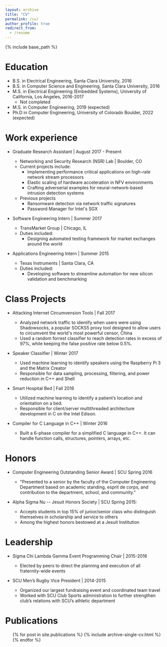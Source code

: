 ```yaml
---
layout: archive
title: "CV"
permalink: /cv/
author_profile: true
redirect_from:
  - /resume
---
```


{% include base_path %}

Education
======
* B.S. in Electrical Engineering, Santa Clara University, 2016
* B.S. in Computer Science and Engineering, Santa Clara University, 2016
* M.S. in Electrical Engineering (Embedded Systems), University of California, Los Angeles, 2016-2017
  * Not completed
* M.S. in Computer Engineering, 2019 (expected)
* Ph.D in Computer Engineering, University of Colorado Boulder, 2022 (expected)

Work experience
======
* Graduate Research Assistant \| August 2017 - Present
  * Networking and Security Research (NSR) Lab \| Boulder, CO
  * Current projects include:
    * Implementing performance critical applications on high-rate network stream processors
    * Elastic scaling of hardware acceleration in NFV environments
    * Crafting adverserial examples for neural-network-based intrusion detection systems
  * Previous projects
    * Ransomware detection via network traffic signatures
    * Password Manager for Intel's SGX

* Software Engineering Intern \| Summer 2017
  * TransMarket Group \| Chicago, IL
  * Duties included:
    * Designing automated testing framework for market exchanges around the world

* Applications Engineering Intern \| Summer 2015
  * Texas Instruments \| Santa Clara, CA
  * Duties included:
    * Developing software to streamline automation for new silicon validation and benchmarking

Class Projects
======
* Attacking Internet Circumvension Tools | Fall 2017
  * Analyzed network traffic to identify when users were using Shadowsocks, a popular SOCKS5 proxy tool designed to allow users to circumvent the world's most powerful censor, China
  * Used a random forrest classifier to reach detection rates in excess of 97%, while keeping the false positive rate below 0.5%.

* Speaker Classifier \| Winter 2017
  * Used machine learning to identify speakers using the Raspberry Pi 3 and the Matrix Creator
  * Responsible for data sampling, processing, filtering, and power reduction in C++ and Shell

* Smart Hospital Bed \| Fall 2016
  * Utilized machine learning to identify a patient’s location and orientation on a bed.
  * Responsible for client/server multithreaded architecture development in C on the Intel Edison.

* Compiler for C Language in C++ \| Winter 2016
  * Built a 6-phase compiler for a simplified C language in C++. It can handle function calls, structures, pointers, arrays, etc.

Honors
======
* Computer Engineering Outstanding Senior Award \| SCU Spring 2016
  * "Presented to a senior by the faculty of the Computer Engineering Department based on academic standing, esprit de corps, and contribution to the department, school, and community."

* Alpha Sigma Nu -- Jesuit Honors Society \| SCU Spring 2015: 
  * Accepts students in top 15% of junior/senior class who distinguish themselves in scholarship and service to others
  * Among the highest honors bestowed at a Jesuit Institution

Leadership
======
* Sigma Chi Lambda Gamma Event Programming Chair \| 2015-2016
  * Elected by peers to direct the planning and execution of all fraternity-wide events

* SCU Men’s Rugby Vice President \| 2014-2015
  * Organized our largest fundraising event and coordinated team travel
  * Worked with SCU Club Sports administration to further strengthen club’s relations with SCU’s athletic department

Publications
======
  <ul>{% for post in site.publications %}
    {% include archive-single-cv.html %}
  {% endfor %}</ul>

<!-- Awards
======
* Computer Engineering Outstanding Senior Awards\| SCU June 2016
  * “Presented to a senior by the faculty of the Computer Engineering Department based on academic standing, esprit de corps, and contribution to the department, school, and community.”
* Alpha Sigma Nu - Jesuit Honors Society\| SCU April 2015
  * Accepts students in top 15% of junior/senior class who distinguish themselves in scholarship and service to others
  * Among the highest honors bestowed at a Jesuit Institution -->




  
